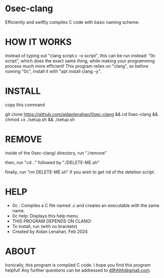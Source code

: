 # 0sec-clang
Efficiently and swiftly compiles C code with basic naming scheme.

# HOW IT WORKS
Instead of typing out "clang script.c -o script", this can be run instead: "0c script", which does the exact same thing, while making your programming process much more efficient!
This program relies on "clang", so before running "0c", install it with "apt install clang -y".

# INSTALL
copy this command

git clone https://github.com/aidanlenahan/0sec-clang && cd 0sec-clang && chmod +x ./setup.sh && ./setup.sh

# REMOVE
inside of the 0sec-clang/ directory, run "./remove"

then, run "cd .." followed by "./DELETE-ME.sh"

finally, run "rm DELETE-ME.sh" if you wish to get rid of the deletion script.

# HELP
- 0c <filename>: Compiles a C file named <filename>.c and creates an executable with the same name.
- 0c help: Displays this help menu.
- THIS PROGRAM DEPENDS ON CLANG!
- To install, run <apt install clang> (with no brackets)
- Created by Aidan Lenahan, Feb 2024

# ABOUT
Ironically, this program is compiled C code. I hope you find this program helpful!
Any further questions can be addressed to d9hhhh@gmail.com.
